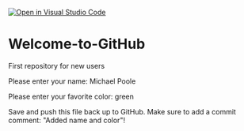 [![Open in Visual Studio Code](https://classroom.github.com/assets/open-in-vscode-f059dc9a6f8d3a56e377f745f24479a46679e63a5d9fe6f495e02850cd0d8118.svg)](https://classroom.github.com/online_ide?assignment_repo_id=6786890&assignment_repo_type=AssignmentRepo)
# Welcome-to-GitHub
First repository for new users

Please enter your name: Michael Poole

Please enter your favorite color: green

Save and push this file back up to GitHub. 
Make sure to add a commit comment: "Added name and color"!
